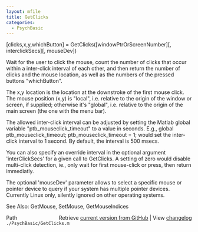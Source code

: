 ```yaml
---
layout: mfile
title: GetClicks
categories:
  - PsychBasic
---
```


\[clicks,x,y,whichButton\] = GetClicks\(\[windowPtrOrScreenNumber\]\[, interclickSecs\]\[, mouseDev\]\)

Wait for the user to click the mouse, count the number of clicks
that occur within a inter\-click interval of each other, and
then return the number of clicks and the mouse location, as well as the
numbers of the pressed buttons "whichButton".

The x,y location is the location at the downstroke of the first mouse
click. The mouse position \(x,y\) is "local", i.e. relative to the origin of
the window or screen, if supplied; otherwise it's "global", i.e. relative
to the origin of the main screen \(the one with the menu bar\).

The allowed inter\-click interval can be adjusted by setting the Matlab
global variable "ptb\_mouseclick\_timeout" to a value in seconds. E.g.,
global ptb\_mouseclick\_timeout; ptb\_mouseclick\_timeout = 1; would set the
inter\-click interval to 1 second. By default, the interval is 500 msecs.

You can also specify an override interval in the optional argument
'interClickSecs' for a given call to GetClicks. A setting of zero would
disable multi\-click detection, ie., only wait for first mouse\-click or
press, then return immediatly.

The optional 'mouseDev' parameter allows to select a specific mouse or
pointer device to query if your system has multiple pointer devices.
Currently Linux only, silently ignored on other operating systems.

See Also: GetMouse, SetMouse, GetMouseIndices


<div class="code_header" style="text-align:right;">
  <span style="float:left;">Path&nbsp;&nbsp;</span> <span class="counter">Retrieve <a href=
  "https://raw.github.com/Psychtoolbox-3/Psychtoolbox-3/beta/./PsychBasic/GetClicks.m">current version from GitHub</a> | View <a href=
  "https://github.com/Psychtoolbox-3/Psychtoolbox-3/commits/beta/./PsychBasic/GetClicks.m">changelog</a></span>
</div>
<div class="code">
  <code>./PsychBasic/GetClicks.m</code>
</div>
